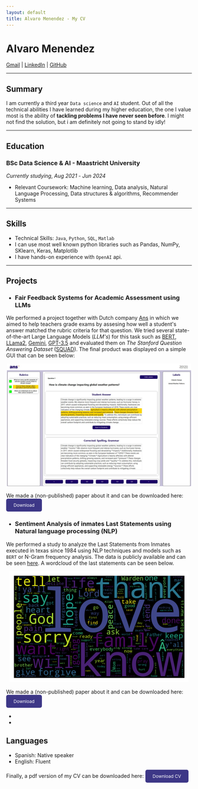 ```yaml
---
layout: default
title: Alvaro Menendez - My CV
---
```


# Alvaro Menendez

[Gmail](mailto:alvaro.mrgr@gmail.com) | [LinkedIn](https://www.linkedin.com/in/alvaro-menendez-ros-42b76424a/) | [GitHub](https://github.com/DKeAlvaro)

---

## Summary

I am currently a third year `Data science` and `AI` student. Out of all the technical abilities I have learned during my higher education, the one I value most is the ability of **tackling problems I have never seen before**. I might not find the solution, but i am definitely not going to stand by idly!

---

## Education

### BSc Data Science & AI - Maastricht University
*Currently studying*, _Aug 2021_ - _Jun 2024_
- Relevant Coursework: Machine learning, Data analysis, Natural Language Processing, Data structures & algorithms, Recommender Systems

---

## Skills

- Technical Skills: `Java`, `Python`, `SQL`, `Matlab`
- I can use most well known python libraries such as Pandas, NumPy, SKlearn, Keras, Matplotlib
- I have hands-on experience with `OpenAI` api.

---

## Projects

- ### Fair Feedback Systems for Academic Assessment using LLMs
We performed a project together with Dutch company [Ans](https://ans.app/landing) in which we aimed to help teachers grade exams by assesing how well a student's answer matched the rubric criteria for that question. We tried several state-of-the-art Large Language Models (*LLM's*) for this task such as [BERT](https://huggingface.co/docs/transformers/model_doc/bert), [LLama2](https://huggingface.co/blog/llama2), [Gemini](https://deepmind.google/technologies/gemini/), [GPT-3.5](https://openai.com/blog/gpt-3-5-turbo-fine-tuning-and-api-updates) and evaluated them on *The Stanford Question Answering Dataset* ([SQUAD](https://rajpurkar.github.io/SQuAD-explorer/)). The final product was displayed on a simple GUI that can be seen below:

<div style="text-align: center;">
  <img src="assets/ANS/screenshotOfGUI.jpg" alt="GUI" width="500">
</div>

We made a (non-published) paper about it and can be downloaded here:
<a href="assets\ANS\Project_3_1.pdf" download="Ans_project.pdf" style="display: inline-block; text-decoration: none; color: white; background-color: #3d3787; padding: 10px 20px; border-radius: 5px; font-size: 12px;">Download </a>


- ### Sentiment Analysis of inmates Last Statements using Natural language processing (NLP)
We performed a study to analyze the Last Statements from Inmates executed in texas since 1984 using NLP techniques and models such as `BERT` or N-Gram frequency analysis. The data is publicly available and can be seen [here](https://www.tdcj.texas.gov/death_row/dr_executed_offenders.html). A wordcloud of the last statements can be seen below.

<div style="text-align: center;">
  <img src="/assets/Inmates_last_words/wordcloud.png" alt="wordcloud">
</div>

We made a (non-published) paper about it and can be downloaded here:
<a href="assets\Inmates_last_words\NLP_Project-2.pdf" download="NLP_project.pdf" style="display: inline-block; text-decoration: none; color: white; background-color: #3d3787; padding: 10px 20px; border-radius: 5px; font-size: 12px;">Download </a>



- 
-
## Languages

- Spanish: Native speaker
- English: Fluent

Finally, a pdf version of my CV can be downloaded here:
<a href="assets\My_CV.pdf" download="AlvaroMenendezCV.pf" style="display: inline-block; text-decoration: none; color: white; background-color: #3d3787; padding: 10px 20px; border-radius: 5px; font-size: 12px;">Download CV</a>
